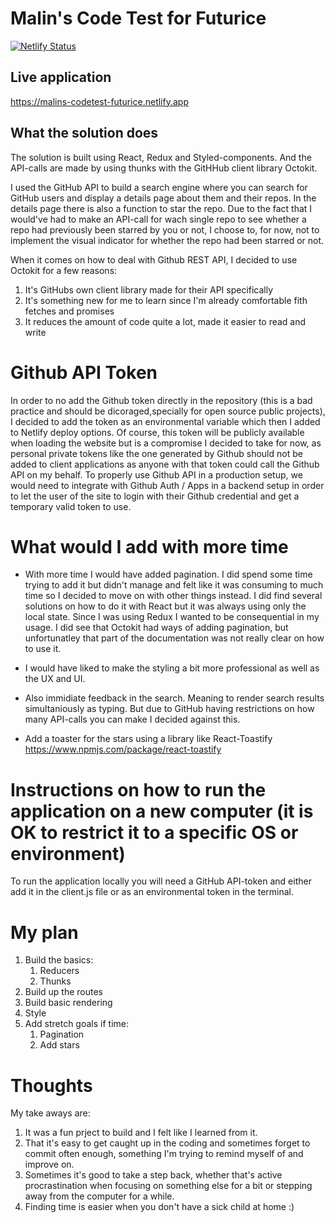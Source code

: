 # Malin's Code Test for Futurice 
[![Netlify Status](https://api.netlify.com/api/v1/badges/96435caf-ec9c-4d7e-9624-1c20797965c0/deploy-status)](https://app.netlify.com/sites/malins-codetest-futurice/deploys)

## Live application
https://malins-codetest-futurice.netlify.app

## What the solution does
The solution is built using React, Redux and Styled-components. And the API-calls are made by using thunks with the GitHHub client library Octokit.

I used the GitHub API to build a search engine where you can search for GitHub users and display a details page about them and their repos. In the details page there is also a function to star the repo. Due to the fact that I would've had to make an API-call for wach single repo to see whether a repo had previously been starred by you or not, I choose to, for now, not to implement the visual indicator for whether the repo had been starred or not.

When it comes on how to deal with Github REST API, I decided to use Octokit for a few reasons:
1. It's GitHubs own client library made for their API specifically
2. It's something new for me to learn since I'm already comfortable fith fetches and promises
3. It reduces the amount of code quite a lot, made it easier to read and write

# Github API Token
In order to no add the Github token directly in the repository (this is a bad practice and should be dicoraged,specially for open source public projects), I decided to add the token as an environmental variable which then I added to Netlify deploy options. Of course, this token will be publicly available when loading the website but is a compromise I decided to take for now, as personal private tokens like the one generated by Github should not be added to client applications as anyone with that token could call the Github API on my behalf. To properly use Github API in a production setup, we would need to integrate with Github Auth / Apps in a backend setup in order to let the user of the site to login with their Github credential and get a temporary valid token to use. 

# What would I add with more time
- With more time I would have added pagination. I did spend some time trying to add it but didn't manage and felt like it was consuming to much time so I decided to move on with other things instead. I did find several solutions on how to do it  with React but it was always using only the local state. Since I was using Redux I wanted to be consequential in my usage. I did see that Octokit had ways of adding pagination, but unfortunatley that part of the documentation was not really clear on how to use it.

- I would have liked to make the styling a bit more professional as well as the UX and UI.

- Also immidiate feedback in the search. Meaning to render search results simultaniously as typing. But due to GitHub having restrictions on how many API-calls you can make I decided against this.

- Add a toaster for the stars using a library like React-Toastify https://www.npmjs.com/package/react-toastify

# Instructions on how to run the application on a new computer (it is OK to restrict it to a specific OS or environment)
To run the application locally you will need a GitHub API-token and either add it in the client.js file or as an environmental token in the terminal.

# My plan
1. Build the basics: 
    1. Reducers
    2. Thunks
2. Build up the routes
3. Build basic rendering
4. Style
5. Add stretch goals if time: 
    1. Pagination
    2. Add stars

# Thoughts

My take aways are: 
1. It was a fun prject to build and I felt like I learned from it. 
2. That it's easy to get caught up in the coding and sometimes forget to commit often enough, something I'm trying to remind myself of and improve on.
3. Sometimes it's good to take a step back, whether that's active procrastination when focusing on something else for a bit or stepping away from the computer for a while.
4. Finding time is easier when you don't have a sick child at home :)
